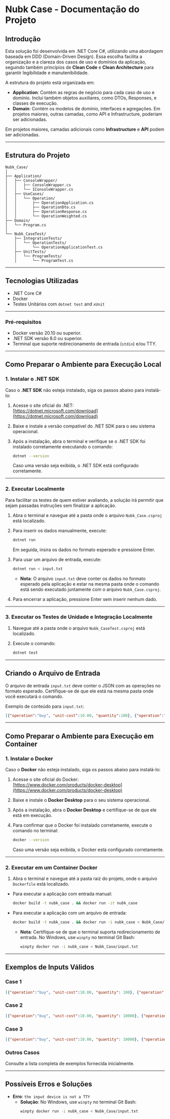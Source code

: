 # Nubk Case - Documentação do Projeto

## Introdução

Esta solução foi desenvolvida em .NET Core C#, utilizando uma abordagem baseada em DDD (Domain-Driven Design). Essa escolha facilita a organização e a clareza dos casos de uso e domínios da aplicação, seguindo também princípios de **Clean Code** e **Clean Architecture** para garantir legibilidade e manutenibilidade.

A estrutura do projeto está organizada em:

- **Application**: Contém as regras de negócio para cada caso de uso e domínio. Inclui também objetos auxiliares, como DTOs, Responses, e classes de execução.
- **Domain**: Contém os modelos de domínio, interfaces e agregações. Em projetos maiores, outras camadas, como API e Infrastructure, poderiam ser adicionadas.

Em projetos maiores, camadas adicionais como **Infrastructure** e **API** podem ser adicionadas.

---

## Estrutura do Projeto

```plaintext
Nubk_Case/
│
├── Application/
│   ├── ConsoleWrapper/
│   │   ├── ConsoleWrapper.cs
│   │   └── IConsoleWrapper.cs
│   ├── UseCases/
│   │   └── Operation/
│   │       ├── OperationApplication.cs
│   │       ├── OperationDto.cs
│   │       ├── OperationResponse.cs
│   │       └── OperationWeighted.cs
├── Domain/
│   └── Program.cs
│
└── Nubk_CaseTest/
    ├── IntegrationTests/
    │   └── OperationTests/
    │       └── OperationApplicationTest.cs
	├── UnitTests/
    │   └── ProgramTests/
    │       └── ProgramTest.cs
```

---

## Tecnologias Utilizadas

- .NET Core C#
- Docker
- Testes Unitários com `dotnet test` and `xUnit`

---

### Pré-requisitos

- Docker versão 20.10 ou superior.
- .NET SDK versão 8.0 ou superior.
- Terminal que suporte redirecionamento de entrada (`stdin`) e/ou TTY.

---

## Como Preparar o Ambiente para Execução Local

### 1. Instalar o .NET SDK

Caso o **.NET SDK** não esteja instalado, siga os passos abaixo para instalá-lo:

1. Acesse o site oficial do .NET:  
   [https://dotnet.microsoft.com/download](https://dotnet.microsoft.com/download)

2. Baixe e instale a versão compatível do .NET SDK para o seu sistema operacional.

3. Após a instalação, abra o terminal e verifique se o .NET SDK foi instalado corretamente executando o comando:

   ```bash
   dotnet --version
   ```

   Caso uma versão seja exibida, o .NET SDK está configurado corretamente.

---

### 2. Executar Localmente

Para facilitar os testes de quem estiver avaliando, a solução irá permitir que sejam passadas instruções sem finalizar a aplicação.

1. Abra o terminal e navegue até a pasta onde o arquivo `Nubk_Case.csproj` está localizado.
2. Para inserir os dados manualmente, execute:

   ```bash
   dotnet run
   ```

   Em seguida, insira os dados no formato esperado e pressione Enter.

3. Para usar um arquivo de entrada, execute:

   ```bash
   dotnet run < input.txt
   ```

   - **Nota**: O arquivo `input.txt` deve conter os dados no formato esperado pela aplicação e estar na mesma pasta onde o comando está sendo executado juntamente com o arquivo `Nubk_Case.csproj`.

4. Para encerrar a aplicação, pressione Enter sem inserir nenhum dado.

---

### 3. Executar os Testes de Unidade e Integração Localmente

1. Navegue até a pasta onde o arquivo `Nubk_CaseTest.csproj` está localizado.
2. Execute o comando:

   ```bash
   dotnet test
   ```

---

## Criando o Arquivo de Entrada

O arquivo de entrada `input.txt` deve conter o JSON com as operações no formato esperado. Certifique-se de que ele está na mesma pasta onde você executará o comando.

Exemplo de conteúdo para `input.txt`:

```json
[{"operation":"buy", "unit-cost":10.00, "quantity":100}, {"operation":"sell", "unit-cost":15.00, "quantity":50}]
```

---

## Como Preparar o Ambiente para Execução em Container

### 1. Instalar o Docker

Caso o **Docker** não esteja instalado, siga os passos abaixo para instalá-lo:

1. Acesse o site oficial do Docker:  
   [https://www.docker.com/products/docker-desktop](https://www.docker.com/products/docker-desktop)

2. Baixe e instale o **Docker Desktop** para o seu sistema operacional.

3. Após a instalação, abra o **Docker Desktop** e certifique-se de que ele está em execução.

4. Para confirmar que o Docker foi instalado corretamente, execute o comando no terminal:

   ```bash
   docker --version
   ```

   Caso uma versão seja exibida, o Docker está configurado corretamente.

---

### 2. Executar em um Container Docker

1. Abra o terminal e navegue até a pasta raiz do projeto, onde o arquivo `Dockerfile` está localizado.
- Para executar a aplicação com entrada manual:
  ```bash
  docker build -t nubk_case . && docker run -it nubk_case
  ```

- Para executar a aplicação com um arquivo de entrada:
  ```bash
  docker build -t nubk_case . && docker run -i nubk_case < Nubk_Case/input.txt
  ```

  - **Nota**: Certifique-se de que o terminal suporta redirecionamento de entrada. No Windows, use `winpty` no terminal Git Bash:
    ```bash
    winpty docker run -i nubk_case < Nubk_Case/input.txt
    ```

---

## Exemplos de Inputs Válidos

### Case 1
```json
[{"operation":"buy", "unit-cost":10.00, "quantity": 100}, {"operation":"sell", "unit-cost":15.00, "quantity": 50}, {"operation":"sell", "unit-cost":15.00, "quantity": 50}]
```

### Case 2
```json
[{"operation":"buy", "unit-cost":10.00, "quantity": 10000}, {"operation":"sell", "unit-cost":20.00, "quantity": 5000}, {"operation":"sell", "unit-cost":5.00, "quantity": 5000}]
```

### Case 3
```json
[{"operation":"buy", "unit-cost":10.00, "quantity": 10000}, {"operation":"sell", "unit-cost":5.00, "quantity": 5000}, {"operation":"sell", "unit-cost":20.00, "quantity": 3000}]
```

### Outros Casos
Consulte a lista completa de exemplos fornecida inicialmente.

---

## Possíveis Erros e Soluções

- **Erro**: `the input device is not a TTY`
  - **Solução**: No Windows, use `winpty` no terminal Git Bash:
    ```bash
    winpty docker run -i nubk_case < Nubk_Case/input.txt
    ```
